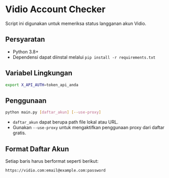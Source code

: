 # Vidio Account Checker

Script ini digunakan untuk memeriksa status langganan akun Vidio.

## Persyaratan

- Python 3.8+
- Dependensi dapat diinstal melalui `pip install -r requirements.txt`

## Variabel Lingkungan


```bash
export X_API_AUTH=token_api_anda
```

## Penggunaan

```bash
python main.py [daftar_akun] [--use-proxy]
```

- `daftar_akun` dapat berupa path file lokal atau URL.
- Gunakan `--use-proxy` untuk mengaktifkan penggunaan proxy dari daftar gratis.



## Format Daftar Akun

Setiap baris harus berformat seperti berikut:

```
https://vidio.com:email@example.com:password
```

